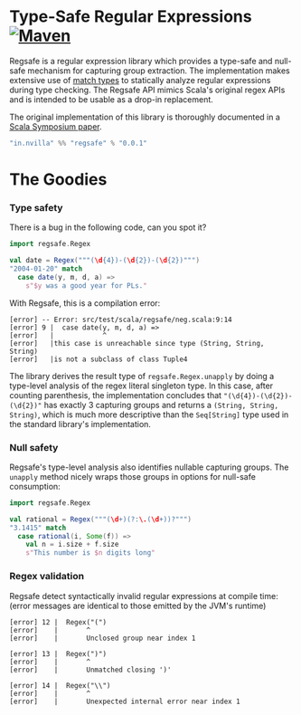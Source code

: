 # Type-Safe Regular Expressions [![Maven](https://img.shields.io/maven-central/v/in.nvilla/regsafe_3.svg?label=maven)](https://repo1.maven.org/maven2/in/nvilla/regsafe_3/)

Regsafe is a regular expression library which provides a type-safe and null-safe mechanism for capturing group extraction.
The implementation makes extensive use of [match types](https://docs.scala-lang.org/scala3/reference/new-types/match-types.html) to statically analyze regular expressions during type checking.
The Regsafe API mimics Scala's original regex APIs and is intended to be usable as a drop-in replacement.


The original implementation of this library is thoroughly documented in a [Scala Symposium paper](sigplan.pdf).

```scala
"in.nvilla" %% "regsafe" % "0.0.1"
```

# The Goodies

### Type safety

There is a bug in the following code, can you spot it?

```scala
import regsafe.Regex

val date = Regex("""(\d{4})-(\d{2})-(\d{2})""")
"2004-01-20" match
  case date(y, m, d, a) =>
    s"$y was a good year for PLs."
```

With Regsafe, this is a compilation error:

```
[error] -- Error: src/test/scala/regsafe/neg.scala:9:14
[error] 9 |  case date(y, m, d, a) =>
[error]   |            ^
[error]   |this case is unreachable since type (String, String, String)
[error]   |is not a subclass of class Tuple4
```

The library derives the result type of `regsafe.Regex.unapply` by doing a type-level analysis of the regex literal singleton type.
In this case, after counting parenthesis, the implementation concludes that `"(\d{4})-(\d{2})-(\d{2})"` has exactly 3 capturing groups and returns a `(String, String, String)`, which is much more descriptive than the `Seq[String]` type used in the standard library's implementation.

### Null safety

Regsafe's type-level analysis also identifies nullable capturing groups. The `unapply` method nicely wraps those groups in options for null-safe consumption:

```scala
import regsafe.Regex

val rational = Regex("""(\d+)(?:\.(\d+))?""")
"3.1415" match
  case rational(i, Some(f)) =>
    val n = i.size + f.size
    s"This number is $n digits long"
```

### Regex validation

Regsafe detect syntactically invalid regular expressions at compile time: (error messages are identical to those emitted by the JVM's runtime)

```
[error] 12 |  Regex("(")
[error]    |       ^
[error]    |       Unclosed group near index 1

[error] 13 |  Regex(")")
[error]    |       ^
[error]    |       Unmatched closing ')'

[error] 14 |  Regex("\\")
[error]    |       ^
[error]    |       Unexpected internal error near index 1
```

